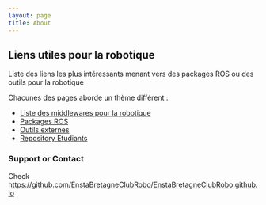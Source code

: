 ```yaml
---
layout: page
title: About
---
```


## Liens utiles pour la robotique
Liste des liens les plus intéressants menant vers des packages ROS ou des outils pour la robotique

Chacunes des pages aborde un thème différent : 
 - [Liste des middlewares pour la robotique](https://enstabretagneclubrobo.github.io/docs/middlewareRobotique)
 - [Packages ROS](https://enstabretagneclubrobo.github.io/docs/packagesRos)
 - [Outils externes](https://enstabretagneclubrobo.github.io/docs/logicielsExternes)
 - [Repository Etudiants](https://enstabretagneclubrobo.github.io/docs/repositoryEtudiantsENSTA)

### Support or Contact
Check https://github.com/EnstaBretagneClubRobo/EnstaBretagneClubRobo.github.io
